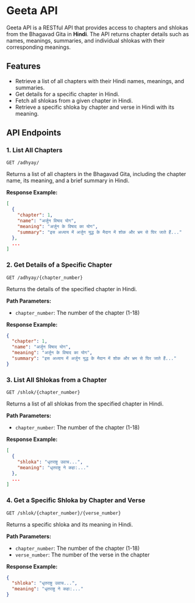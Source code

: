 # Geeta API

Geeta API is a RESTful API that provides access to chapters and shlokas from the Bhagavad Gita in **Hindi**. The API returns chapter details such as names, meanings, summaries, and individual shlokas with their corresponding meanings.

## Features

- Retrieve a list of all chapters with their Hindi names, meanings, and summaries.
- Get details for a specific chapter in Hindi.
- Fetch all shlokas from a given chapter in Hindi.
- Retrieve a specific shloka by chapter and verse in Hindi with its meaning.

## API Endpoints

### 1. List All Chapters

```
GET /adhyay/
```
Returns a list of all chapters in the Bhagavad Gita, including the chapter name, its meaning, and a brief summary in Hindi.

**Response Example:**

```json
[
  {
    "chapter": 1,
    "name": "अर्जुन विषाद योग",
    "meaning": "अर्जुन के विषाद का योग",
    "summary": "इस अध्याय में अर्जुन युद्ध के मैदान में शोक और भ्रम से घिर जाते हैं..."
  },
  ...
]
```

### 2. Get Details of a Specific Chapter

```
GET /adhyay/{chapter_number}
```
Returns the details of the specified chapter in Hindi.

**Path Parameters:**
- `chapter_number`: The number of the chapter (1-18)

**Response Example:**

```json
{
  "chapter": 1,
  "name": "अर्जुन विषाद योग",
  "meaning": "अर्जुन के विषाद का योग",
  "summary": "इस अध्याय में अर्जुन युद्ध के मैदान में शोक और भ्रम से घिर जाते हैं..."
}
```

### 3. List All Shlokas from a Chapter

```
GET /shlok/{chapter_number}
```
Returns a list of all shlokas from the specified chapter in Hindi.

**Path Parameters:**
- `chapter_number`: The number of the chapter (1-18)

**Response Example:**

```json
[
  {
    "shloka": "धृतराष्ट्र उवाच...",
    "meaning": "धृतराष्ट्र ने कहा:..."
  },
  ...
]
```

### 4. Get a Specific Shloka by Chapter and Verse

```
GET /shlok/{chapter_number}/{verse_number}
```
Returns a specific shloka and its meaning in Hindi.

**Path Parameters:**
- `chapter_number`: The number of the chapter (1-18)
- `verse_number`: The number of the verse in the chapter

**Response Example:**

```json
{
  "shloka": "धृतराष्ट्र उवाच...",
  "meaning": "धृतराष्ट्र ने कहा:..."
}
```

